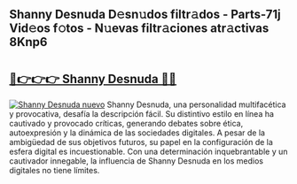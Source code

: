 ## Shanny Desnuda D𝚎sn𝚞dos filtr𝚊dos - Parts-71j Vid𝚎os f𝚘tos - N𝚞evas filtr𝚊ciones atr𝚊ctivas 8Knp6

# <h2><a href="http://mb4b9y3.tromn.icu/?c=Shanny+Desnuda">🔗👉👉👉 Shanny Desnuda 🔗🔗</a></h2>

[![Shanny Desnuda nuevo](https://i.imgur.com/pEAQMta.gif)](http://mb4b9y3.tromn.icu/?c=Shanny+Desnuda)
Shanny Desnuda, una personalidad multifacética y provocativa, desafía la descripción fácil. Su distintivo estilo en línea ha cautivado y provocado críticas, generando debates sobre ética, autoexpresión y la dinámica de las sociedades digitales. A pesar de la ambigüedad de sus objetivos futuros, su papel en la configuración de la esfera digital es incuestionable. Con una determinación inquebrantable y un cautivador innegable, la influencia de Shanny Desnuda en los medios digitales no tiene límites.
